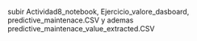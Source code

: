 subir Actividad8_notebook, Ejercicio_valore_dasboard, predictive_maintenace.CSV y ademas predictive_maintenace_value_extracted.CSV
